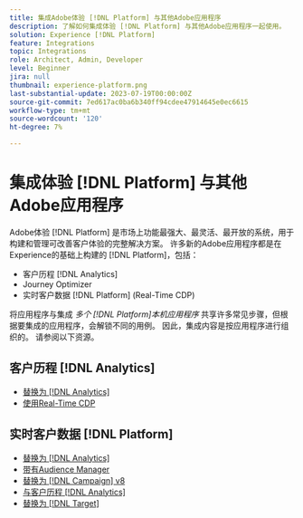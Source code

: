 ```yaml
---
title: 集成Adobe体验 [!DNL Platform] 与其他Adobe应用程序
description: 了解如何集成体验 [!DNL Platform] 与其他Adobe应用程序一起使用。
solution: Experience [!DNL Platform]
feature: Integrations
topic: Integrations
role: Architect, Admin, Developer
level: Beginner
jira: null
thumbnail: experience-platform.png
last-substantial-update: 2023-07-19T00:00:00Z
source-git-commit: 7ed617ac0ba6b340ff94cdee47914645e0ec6615
workflow-type: tm+mt
source-wordcount: '120'
ht-degree: 7%

---
```



# 集成体验 [!DNL Platform] 与其他Adobe应用程序

Adobe体验 [!DNL Platform] 是市场上功能最强大、最灵活、最开放的系统，用于构建和管理可改善客户体验的完整解决方案。 许多新的Adobe应用程序都是在Experience的基础上构建的 [!DNL Platform]，包括：

* 客户历程 [!DNL Analytics]
* Journey Optimizer
* 实时客户数据 [!DNL Platform] (Real-Time CDP)

将应用程序与集成 _多个 [!DNL Platform]本机应用程序_ 共享许多常见步骤，但根据要集成的应用程序，会解锁不同的用例。 因此，集成内容是按应用程序进行组织的。 请参阅以下资源。


## 客户历程 [!DNL Analytics]

* [替换为 [!DNL Analytics]](../cja/customer-journey-analytics-analytics.md)
* [使用Real-Time CDP](../cja/cja-rtcdp.md)

## 实时客户数据 [!DNL Platform]

* [替换为 [!DNL Analytics]](../rtcdp/rtcdp-analytics.md)
* [带有Audience Manager](../rtcdp/rtcdp-aam.md)
* [替换为 [!DNL Campaign] v8](../rtcdp/rtcdp-campaign.md)
* [与客户历程 [!DNL Analytics]](../rtcdp/rtcdp-cja.md)
* [替换为 [!DNL Target]](../rtcdp/rtcdp-target.md)